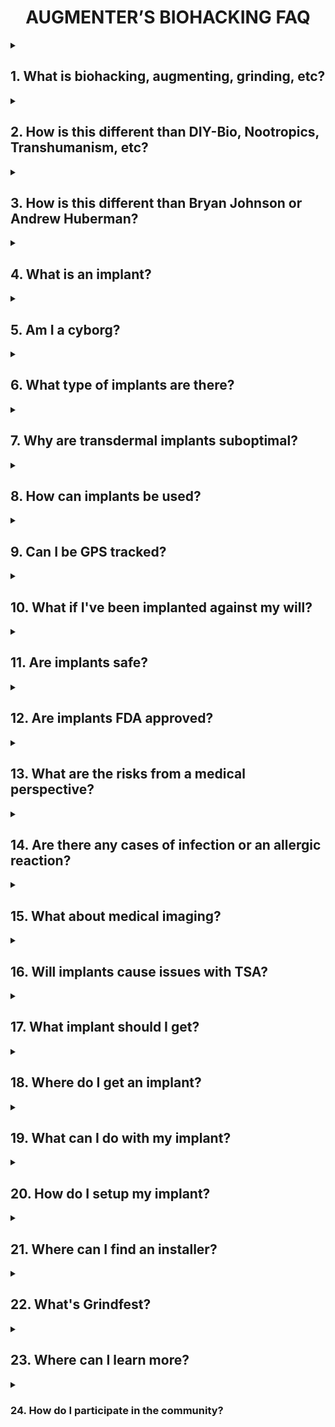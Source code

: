 <div align="center"> 

# AUGMENTER’S BIOHACKING FAQ

</div>

<details><summary>

## 1. What is biohacking, augmenting, grinding, etc?

</summary>

 Biohacking refers to the use of implanted technologies such as NFC/RFID, magnets, LEDs, and similar enhancements. 

**AUGMENTING**: To enhance or amplify something by adding to it, or in this context, to modify or improve the human body.

**BIOHACKING**: The unconventional or subversive application of technology to enhance or alter the human body's structure or capabilities. A portmanteau of BIO and HACKING.

**GRINDING**: A subset of biohacking that focuses on more radical and customized implants, augmentations, and body modifications.

**LED**: A semiconductor that emits light as current flows through it. 

**NFC**: The electronic near-field communications (NFC) protocol operating at a frequency of 13.56MHz.

**RFID**: The electronic communications protocol operating at a frequency of 125 kHz.

</details>

<details><summary>

## 2. How is this different than DIY-Bio, Nootropics, Transhumanism, etc?

</summary>

 Biohacking is defined as the integration of implanted technologies, focusing on physical augmentation rather than biological experimentation or philosophical ideologies. It differs from DIY-Bio, citizen science, nootropics, and transhumanism by emphasizing practical, accessible enhancements to the body using technology.

**DIY-BIO**: Scientific research in biology undertaken by individuals outside the traditional setting of academic or research institutions, utilizing home labs with methods comparable to those in research facilities.

**CITIZEN SCIENCE**: Scientific research conducted by non-professionals outside the traditional setting of academic or research institutions.

**NOOTROPICS**: Commonly known as "smart drugs" or "cognitive enhancers," these synthetic and natural compounds are purported to enhance cognitive function.

**TRANSHUMANISM**: A philosophical movement that promotes the use of technology to augment human existence as a way to improve individual abilities, life quality, and to mitigate disease and suffering.

</details>

<details><summary>

## 3. How is this different than Bryan Johnson or Andrew Huberman?

</summary>

 Unlike Bryan Johnson’s focus on longevity through biomedical intervention or Andrew Huberman’s emphasis on optimizing brain and body function through evidence-based practices, this guide’s centers on integrating implanted technologies. It prioritizes practical, hands-on augmentations over biological optimization or health monitoring.

</details>

<details><summary>

## 4. What is an implant?

</summary>

 An implant refers to embedded devices like [microchips](https://web.archive.org/web/20241001102740/https://dangerousthings.com/category/implants/x-series/), [flexible implants](https://web.archive.org/web/20241001004729/https://dangerousthings.com/category/implants/flex-series/), [magnets](https://web.archive.org/web/20241001054623/https://dangerousthings.com/category/implants/biomagnet-implants/), and similar technologies.

 **IMPLANT**: Inert material or object embedded within the body.

</details>

<details><summary>

## 5. Am I a cyborg?

</summary>

Do you feel like a cyborg? This question delves into personal identity and opinion, and there's been extensive discussion on the topic. Check-out some of the following readings:

**CYBORG**: A person whose physiological abilities are extended beyond normal limitations by human-machine systems. A portmanteau of CYBERNETIC and ORGANISM.

[COMMON CYBORG:](https://web.archive.org/web/20241116081434/https://granta.com/common-cyborg/) The experiences of a woman who considers herself a cyborg due to her use of prosthetics. Explore the complexities of living with a technological limb, societal perceptions, and the exclusion of disabled perspectives in discussions on cyborg identities.

[CYBORG MANIFESTO: SCIENCE, TECHNOLOGY, AND SOCIALIST-FEMINISM IN THE LATE TWENTIETH CENTURY:](https://doi.org/10.5749/minnesota/9780816650477.003.0001) 1980s American socialist feminism through the lens of C3I (command-control-communications-intelligence) systems, exploring the amalgamation of sciences and natural-social realms within this framework.

[CYBORGS, AGENTS, AND TRANSHUMANISTS CROSSING TRADITIONAL BORDERS OF BODY AND IDENTITY IN THE CONTEXT OF NEW TECHNOLOGY:](http://dx.doi.org/10.1162/002409400552838) Delves into the significance of the body's continuous interaction with the world, suggesting that attempts to alter or control the body through technology stem from a desire to manage the unpredictable and unconscious aspects of human life.

[CYBORGS AND SPACE:](https://web.mit.edu/digitalapollo/Documents/Chapter1/cyborgs.pdf) Examines the transition towards integrating humans with machines, or "cyborgs," to adapt to space environments, detailing technological and biological modifications necessary for survival in extraterrestrial conditions. 

[CYBORG MORALS, CYBORG VALUES, CYBORG ETHICS:](http://dx.doi.org/10.1023/B:ETIN.0000006870.65865.cf) Discusses the state and ethical implications of the emerging era of cyborgs, exploring pathways to becoming a cyborg, various types, and the author's personal experimentation, highlighting the importance of addressing ethical issues as advancements impact human and cyborg relations.

[CYBORG PEDAGOGY PERFORMING RESISTANCE IN THE DIGITAL AGE:](https://doi.org/10.2307/1321078) Posits the cyborg as a metaphor for critiquing the influence of information technology on posthuman identity and bodies, through the examination of performance artists like Stelarc and Orlan, introducing "cyborg pedagogies" as a means to explore digital culture's impact.

[HEAVENLY BODIES: WHY IT MATTERS THAT CYBORGS HAVE ALWAYS BEEN ABOUT DISABILITY, MENTAL HEALTH, AND MARGINALIZATION:](https://web.archive.org/web/20240715150749/https://afutureworththinkingabout.com/?p=5396) The importance of inclusivity, adaptability, and honoring lived experiences in shaping future understandings of the cyborg and human existence.

[I, CYBORG:](https://isbnsearch.org/isbn/0252072154) The journey of Kevin Warwick, a trailblazer in the field of cybernetics, who has taken extraordinary steps to become part human, part machine.

[LAW AND POLICY IN AN ERA OF CYBORG-ASSISTED-LIFE THE IMPLICATIONS OF INTERFACING IN-THE-BODY TECHNOLOGIES TO THE OUTER WORLD:](https://doi.org/10.1109/ISTAS.2013.6613121) Advancements in medical technology are poised to integrate high-performance computational processors and synthetic DNA with human anatomy, promising to extend lifespans, enhance intellect, and introduce smart nano-prosthetics, but also raising critical ethical questions about accessibility, security, and the very definition of "human" in a future dominated by human cyborgs.

[NATURAL-BORN CYBORGS MINDS, TECHNOLOGIES, AND THE FUTURE OF HUMAN INTELLIGENCE:](https://isbnsearch.org/isbn/0195177517) Challenges the  depiction of cyborgs in popular culture, arguing that humans are inherently cyborg-like due to our natural ability to integrate tools and technologies into our existence.

</details>

<details><summary>

## 6. What type of implants are there?

</summary>

Implants are available in a wide range of forms, with the most common including:

[Microchips](https://web.archive.org/web/20241001102740/https://dangerousthings.com/category/implants/x-series/)

[Flexible](https://web.archive.org/web/20241001004729/https://dangerousthings.com/category/implants/flex-series/)

[Magnets](https://web.archive.org/web/20241001054623/https://dangerousthings.com/category/implants/biomagnet-implants/)

There are numerous prototypes too:

[PegLeg](https://web.archive.org/web/20240828215846/http://pegleg.org/)

[Circadia](https://web.archive.org/web/20240404204506/https://collection.powerhouse.com.au/object/562714)

[HackJack with NeoSound](https://web.archive.org/web/20241126191152/https://www.hackster.io/news/introducing-the-hackjack-with-neosound-a-revolutionary-cyborg-device-by-hackster-io-d6dc73936547)

</details>

<details><summary>

## 7. Why are transdermal implants suboptimal?

</summary>

Transdermal implants, which reside both above and beneath the skin, are generally considered suboptimal due to their increased risk of infection and rejection.

</details>

<details><summary>

## 8. How can implants be used?

</summary>

Implanted technology offers a wide range of applications, from restoring and enhancing human senses to providing digital identification and data storage. Here are some of the most common applications.

### Visual

Visual implants are designed to enhance or restore vision by interfacing with the visual system. This technology aims to assist individuals with vision impairments or augment the natural capabilities. Examples include infrared eye drops and Neil Harbisson's "Cyborg Antenna."

### Auditory

Auditory implants aim to restore or enhance hearing by stimulating the auditory pathways. These devices assist individuals with hearing loss or augment auditory perception beyond natural capabilities. Examples include tragus magnets. 

### Tactile

Tactile implants enhance or restore the sense of touch by interfacing with the nervous system. These devices can aid individuals with sensory impairments or augment tactile perception for enhanced interaction with the environment. Examples include implanted sensory magnets.

### NFC/RFID Identification 

NFC (Near Field Communication) and RFID (Radio-Frequency Identification) implants serve as digital identification tools. They enable wireless communication with compatible devices for authentication, access control, and information storage. Examples include the Dangerous Things NeXT and xEM.

### Payment

Payment implants facilitate electronic transactions by storing payment information. They enable users to make purchases without traditional payment methods like credit cards or smartphones. Examples include the [Walletmor](https://web.archive.org/web/20230528032836/https://cyborg.ksecsolutions.com/product/walletmor-installation-apex-needle/).

### Illumination

Illumination implants incorporate light-emitting components into the body, providing aesthetic enhancements for decorative purposes. Examples include the Dangerous Things xSIID and xLED.

</details>

<details><summary>

## 9. Can I be GPS tracked?

</summary>

No, RFID/NFC implants cannot track your location because they lack a power source. These implants are entirely passive and must be within a few centimeters of a specialized reader to function. Consider pet microchips: if your dog goes missing, someone must bring it to a veterinarian to have the microchip scanned. It's not possible to GPS locate a lost animal solely using its microchip alone.

**GPS**: The satellite-based radio navigation system owned by the United States Government and operated by the United States Space Force.

</details>

<details><summary>

## 10. What if I've been implanted against my will?

</summary>

If you suspect that you have been implanted against your will, reading the following forum thread is highly recommend: [So You Think You've Been Implanted Against Your Will](https://web.archive.org/web/20240228112814/https://forum.dangerousthings.com/t/so-you-think-youve-been-implanted-against-your-will/64)

</details>

<details><summary>

## 11. Are implants safe?

</summary>

Implants are generally considered safe, comparable to other body modifications like tattoos or piercings, though they carry similar risks, including rejection, infection, or allergic reactions.

</details>

<details><summary>

## 12. Are implants FDA approved?

</summary>

Most implants developed by biohackers lack FDA approval. While there's a strong desire to meet or exceed health and safety standards, the high costs often create significant barriers to entry. Notably, in 2004, the FDA approved the [VeriChip RFID device](https://pmc.ncbi.nlm.nih.gov/articles/PMC526112/) for human implantation. Today, many RFID/NFC implants on the market are considered substantially equivalent to the VeriChip.

**FDA**: A division of the United States Department of Health and Human Services that's responsible for health and medical products, drugs, cosmetics, and the safety of food. In the United Kingdom, the counterpart is the Medicines and Healthcare Products Regulatory Agency (MHRA).

</details>

<details><summary>

## 13. What are the risks from a medical perspective?

</summary>

Early animal studies suggested an increased risk of cancerous tumors developing near implants, but the detail most often left out is that cancer was being induced and accelerated in these studies. There's very little real medical risk.

</details>

<details><summary>

## 14. Are there any cases of infection or an allergic reaction?

</summary>

Infection, allergic reaction, or rejection are rare and typically the result of poor aftercare or subpar DIY coatings. 

</details>

<details><summary>

## 15. What about medical imaging?

</summary>

Medical imaging is a non-issue except for implanted magnets. Dangerous Things provides an MRI compatibility guide for glass microchips, and a few individuals have undergone MRIs with magnets, although this isn't recommended.

[MRI Compatibility Guide](https://web.archive.org/web/20241118223021/https://forum.dangerousthings.com/uploads/default/original/1X/289af3580c98807bdd9de089a27d73f383ce7bce.pdf)

**MRI**: Magnetic Resonance Imaging (MRI) is a non-invasive medical imaging technique that uses strong magnetic fields to produce detailed images of the internal structures of the body. 

</details>

<details><summary>

## 16. Will implants cause issues with TSA?

</summary>

No, metal detectors are not sensitive enough to detect implants, including most magnets. Similarly, millimeter-wave and backscatter x-ray scanners cannot detect objects located beneath the skin.

**TSA**: The United States government agency responsible for travel safety, particularly air travel. The European counterpart is the European Union Aviation Safety Agency (EASA).

</details>

<details><summary>

## 17. What implant should I get?

</summary>

The type of implant you should consider depends on your goals, intended use case, and comfort with risk. Below is a guide to help you determine the best implant for your needs:

### NFC/RFID Implants

Best For:

- **Access Control:** Unlock doors, start cars, or log into devices.
- **Identification:** Store digital business cards or personal identification.
- **Data Storage:** Store small amounts of information like URLs or passwords.

Popular Options:
- **xNT (13.56 MHz):** Compatible with many high-frequency NFC systems.
- **xEM (125 kHz):** Used for low-frequency access systems.
- **NeXT:** 13.56 MHz (HF) NFC and 125 kHz (LF) RFID

Considerations:
- **Compatibility:** Ensure compatibility with the system you plan to use.
- **Ease of Installation:** Injected subdermally with minimal discomfort.

## Magnet Implants

Best For:
- **Magnetic Field Detection:** Sensing electromagnetic fields from devices or machinery.
- **Enhanced Sensory Perception:** Ideal for electricians or artists wanting increased tactile feedback.
- **Magic Tricks:** Simple tricks like lifting small feromagnetic objects like bottlecaps.

Popular Options:
- **xG3:** Designed for lifting and encapsulated in a bioglass microchip form factor.
- **Titan:** Encapsulated in medical-grade titanium and optimized for sensing applications.

Considerations:
- **Placement:** Implanted in fingertips for optimal sensory perception or in the hand for lifting.
- **Strength:** Choose between sensing-focused or lifting-focused magnets.
- **Risks:** Be aware of coating failure, migration, or reduced sensation over time.
- **Ease of Installation:** Injected subdermally with mild discomfort or implanted in the fingertip, typically using a scalpel and appropriate pain management protocols.

## Payment Implants

Best For:
- **Contactless Payments:** Tap to pay at NFC-enabled terminals.
- **Convenience:** Replace wallets and cards with an implant.
- **Ticketing:** Use your implant for public transportation or event access.

Popular Options:
- **Walletmor:** Payment implant compatible with many systems.

Considerations:
- **Region Support:** Verify compatibility with local payment systems.
- **Expiration:** Implants tied to payment cards may need replacement after expiration.
- **Ease of Installation:** Typically using a scalpel and appropriate pain management protocols.

## Illumination Implants

Best For:
- **Aesthetics:** Glow-in-the-dark for decorative purposes.

Popular Options:
- **xSIID or xLED:** LED-based implant.

Considerations:
- **Purpose:** Primarily aesthetic with limited practical application.
- **Ease of Installation:** Injected subdermally with minimal discomfort.

## Decision-Making Factors

Purpose: Determine the specific problem the implant solves or enhancement it provides.

Body Placement: Consider where on your body the implant will be most effective and comfortable.

Risk Tolerance: Assess your comfort with potential pain, rejection, or migration.

Budget: Implants range from $50 to several hundred dollars, plus installation costs.

Professional Installation: Recommended to ensure safety. Not all installers are qualified or willing to perform all types of implants, with most comfortable installing in only injectable microchips.

</details>

<details><summary>

## 18. Where do I get an implant?

</summary>

## 9. Popular Vendors and Resources

**[Dangerous Things](https://web.archive.org/web/20241120163553/https://dangerousthings.com/):** US-based retailer with a wide range of consumer implants and biohacking supplies.

**[VivoKey](https://web.archive.org/web/20240904235950/https://vivokey.com/):** Secure, programmable cryptographic implants.

**[Symbiont Labs](https://web.archive.org/web/20241126191828/https://symbiontlabs.io/):** Implant prototypes.

**[KSEC Solutions](https://cyborg.ksecsolutions.com/):** UK implant retailer.

**[I am Robot](https://web.archive.org/web/20241009212854/ttps://chip-implants.com/):** German/EU implant retailer.

**[Digiwell](https://web.archive.org/web/20241125000516/https://digiwell.com/):** EU/German implant retailer

</details>

<details><summary>

## 19. What can I do with my implant?

</summary>

Your implant's functionality depends on its type and capabilities. Below are some common and creative uses for various implants.

## NFC/RFID Implants

**Access Control:** Unlock doors, start cars, or log into devices.

**Device Unlocking:** Use your implant to unlock your smartphone or computer.

**Digital Business Card:** Store and share contact information via NFC.

**Medical Records:** Store emergency medical data like blood type or allergies.

**Authentication:** Log into systems using two-factor authentication (2FA).

**Custom Apps:** Program NFC tasks, such as automating smart home devices.

**Interactive Art:** Create installations or projects that respond to your implant.

**Cryptographic Operations:** Use secure implants like VivoKey Apex for digital signatures or blockchain wallets.

## Magnet Implants

**Magnetic Field Detection:** Sense electromagnetic fields from devices or wires.

**Subtle Notifications:** Pair with wearables for vibrational alerts via magnets.

**Magic Tricks:** Perform tricks like lifting small feromagnetic objects like bottlecaps.

**Interactive Art:** Build DIY projects that use magnets for tactile feedback.

**Augmented Perception:** Sense otherwise imperceptible environmental changes.

## Payment Implants

**Contactless Transactions:** Pay at NFC-enabled terminals by tapping your hand.

**Ticketing:** Use your implant for public transportation or event access.

**Custom Financial Systems:** Integrate with decentralized financial tools or cryptocurrency wallets.

## Illumination Implants

**Aesthetic Enhancements:** Glow-in-the-dark for decorative purposes.

**Body Art Integration:** Combine illumination implants with tattoos for dynamic effects.

</details>

<details><summary>

## 20. How do I setup my implant?

</summary>

Setup will largely depend on the type of implant technology and its intended use case.

## 125 kHz RFID Implant

### Tools Needed:

- RFID reader compatible with 125 kHz (e.g., Proxmark3 or a Flipper Zero).

- RFID-compatible tags or locks.

### Programming:

- Connect your reader to a computer or smartphone.

- Place the implant under the reader.

- Write the desired data (e.g., access keys, user ID) to the implant.

### Testing:

- After programming, test the implant by scanning it with the reader.

### Integration:

- Pair the implant with RFID-enabled devices like door locks or security systems.

## 13.56 MHz NFC Implant

### Tools Needed:

- NFC-enabled smartphone or device (most modern smartphones).

- NFC apps (e.g., NFC Tools, TagWriter by NXP) for programming.

### Programming:

- Open an NFC app on your phone.

- Bring the implant close to the phone's NFC reader.

- Write data, such as a URL, contact information, or custom commands, to the implant.

### Testing:

- Use the same or a different device to read the implant and confirm the data was successfully written.

### Integration:

- Sync your implant with NFC systems like smart locks or custom automation systems.

## Magnet

### Tools Needed:

- Ferromagnetic metal objects (e.g., small pins, screws).

- [Lodestone: Pico](https://github.com/AxelFougues/Lodestone-biomagnet-tools)

### Testing After Implantation:

- Gradually explore the magnet's ability to detect electromagnetic fields by moving it near electrical devices or wires.

- Test its strength by attempting to pick up small metallic objects.

### Adaptation:

- Allow time for your body to adapt and become sensitive to changes in magnetic fields.

</details>

<details><summary>

## 21. Where can I find an installer?

</summary>

There are several methods for getting an implant installed, each varying in risk. Professional installers are the safest option, while DIY installation carries significant risks and is strongly discouraged.

A professional installer can be located via the [Dangerous Things Professional Partner Map](https://web.archive.org/web/20241001151315/https://dangerousthings.com/partners/). 

You may find a willing installer by engaging with the [Dangerous Things Forum](https://forum.dangerousthings.com/), [Biohackers Digital Discord Server](https://discord.com/invite/qauh766), [Reddit](https://www.reddit.com/r/grinders/), Facebook groups, reaching out to local piercing studios, or by connecting with a consenting medical or veterinary professional. If you're consulting a professional for an implant installation, it’s highly recommended to review the following resource: [How to Approach a Professional](https://web.archive.org/web/20240527181837/https://forum.dangerousthings.com/t/how-to-approach-a-professional/29)

Although self-installation (DIY) is technically possible, it is strongly discouraged due to the significant risks involved. Any DIY installations are at your own risk. It's strongly advised to have medical training and contingency plans in case the installation fails or complications arise!

</details>

<details><summary>

## 22. What's Grindfest?

</summary>

[Grindfest](https://web.archive.org/web/20241118223021/https://augmentationlimitles.ipage.com/grindfest/) is an annual implant meetup held in the desert north of Los Angeles.

</details>

<details><summary>

## 23. Where can I learn more?

</summary>

[BIOHACKERS DIGITAL](https://discord.gg/implants)

[DEF CON BIOHACK VILLAGE](https://web.archive.org/web/20241126192905/https://www.villageb.io/)

[SYMBIONT LABS](https://discord.gg/xKyzAdmW)

</details>

<details><summary>

### 24. How do I participate in the community?

</summary>

ANSWER

</details>
